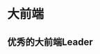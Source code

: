 # 大前端

<script setup lang="ts">
import { LEADER_DATA } from './data.js'
</script>

## 优秀的大前端Leader

<NavMenu :list='LEADER_DATA' />
